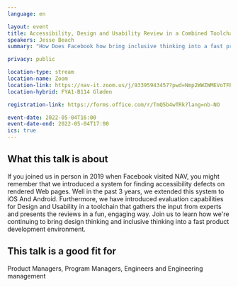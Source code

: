 ```yaml
---
language: en

layout: event
title: Accessibility, Design and Usability Review in a Combined Toolchain
speakers: Jesse Beach
summary: "How Does Facebook how bring inclusive thinking into a fast product development environment?"

privacy: public

location-type: stream
location-name: Zoom
location-link: https://nav-it.zoom.us/j/93395943457?pwd=Nmp2WWZWMEVoTFBLS2VxWWJleUxHZz09
location-hybrid: FYA1-B114 Gløden

registration-link: https://forms.office.com/r/TmQ5b4wTRk?lang=nb-NO

event-date: 2022-05-04T16:00
event-date-end: 2022-05-04T17:00
ics: true
---
```


## What this talk is about
If you joined us in person in 2019 when Facebook visited NAV, you might remember that we introduced a system for finding accessibility defects on rendered Web pages. Well in the past 3 years, we extended this system to iOS And Android. Furthermore, we have introduced evaluation capabilities for Design and Usability in a toolchain that gathers the input from experts and presents the reviews in a fun, engaging way. Join us to learn how we're continuing to bring design thinking and inclusive thinking into a fast product development environment. 

## This talk is a good fit for
Product Managers, Program Managers, Engineers and Engineering management
